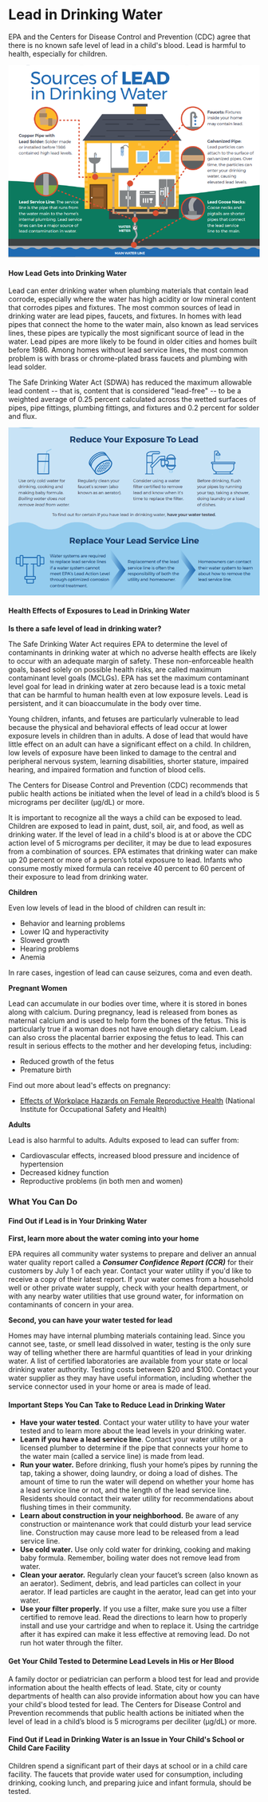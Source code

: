 # Lead in Drinking Water

EPA and the Centers for Disease Control and Prevention \(CDC\) agree that there is no known safe level of lead in a child's blood. Lead is harmful to health, especially for children.  



![](../../../.gitbook/assets/image%20%2815%29.png)

#### How Lead Gets into Drinking Water

Lead can enter drinking water when plumbing materials that contain lead corrode, especially where the water has high acidity or low mineral content that corrodes pipes and fixtures. The most common sources of lead in drinking water are lead pipes, faucets, and fixtures. In homes with lead pipes that connect the home to the water main, also known as lead services lines, these pipes are typically the most significant source of lead in the water.  Lead pipes are more likely to be found in older cities and homes built before 1986.  Among homes without lead service lines, the most common problem is with brass or chrome-plated brass faucets and plumbing with lead solder.

The Safe Drinking Water Act \(SDWA\) has reduced the maximum allowable lead content -- that is, content that is considered "lead-free" -- to be a weighted average of 0.25 percent calculated across the wetted surfaces of pipes, pipe fittings, plumbing fittings, and fixtures and 0.2 percent for solder and flux.

![](../../../.gitbook/assets/image%20%281%29.png)

#### Health Effects of Exposures to Lead in Drinking Water

**Is there a safe level of lead in drinking water?**

The Safe Drinking Water Act requires EPA to determine the level of contaminants in drinking water at which no adverse health effects are likely to occur with an adequate margin of safety. These non-enforceable health goals, based solely on possible health risks, are called maximum contaminant level goals \(MCLGs\). EPA has set the maximum contaminant level goal for lead in drinking water at zero because lead is a toxic metal that can be harmful to human health even at low exposure levels. Lead is persistent, and it can bioaccumulate in the body over time.

Young children, infants, and fetuses are particularly vulnerable to lead because the physical and behavioral effects of lead occur at lower exposure levels in children than in adults. A dose of lead that would have little effect on an adult can have a significant effect on a child. In children, low levels of exposure have been linked to damage to the central and peripheral nervous system, learning disabilities, shorter stature, impaired hearing, and impaired formation and function of blood cells.

The Centers for Disease Control and Prevention \(CDC\) recommends that public health actions be initiated when the level of lead in a child’s blood is 5 micrograms per deciliter \(µg/dL\) or more.

It is important to recognize all the ways a child can be exposed to lead. Children are exposed to lead in paint, dust, soil, air, and food, as well as drinking water. If the level of lead in a child's blood is at or above the CDC action level of 5 micrograms per deciliter, it may be due to lead exposures from a combination of sources. EPA estimates that drinking water can make up 20 percent or more of a person’s total exposure to lead. Infants who consume mostly mixed formula can receive 40 percent to 60 percent of their exposure to lead from drinking water.

**Children**

Even low levels of lead in the blood of children can result in:

* Behavior and learning problems
* Lower IQ and hyperactivity
* Slowed growth
* Hearing problems
* Anemia

In rare cases, ingestion of lead can cause seizures, coma and even death.

**Pregnant Women**

Lead can accumulate in our bodies over time, where it is stored in bones along with calcium. During pregnancy, lead is released from bones as maternal calcium and is used to help form the bones of the fetus. This is particularly true if a woman does not have enough dietary calcium. Lead can also cross the placental barrier exposing the fetus to lead. This can result in serious effects to the mother and her developing fetus, including:

* Reduced growth of the fetus
* Premature birth

Find out more about lead's effects on pregnancy:

* [Effects of Workplace Hazards on Female Reproductive Health](http://www.cdc.gov/niosh/docs/99-104/) \(National Institute for Occupational Safety and Health\)

**Adults**

Lead is also harmful to adults. Adults exposed to lead can suffer from:

* Cardiovascular effects, increased blood pressure and incidence of hypertension
* Decreased kidney function
* Reproductive problems \(in both men and women\)

### What You Can Do

#### Find Out if Lead is in Your Drinking Water

**First, learn more about the water coming into your home**

EPA requires all community water systems to prepare and deliver an annual water quality report called a _**Consumer Confidence Report \(CCR\)**_ for their customers by July 1 of each year. Contact your water utility if you'd like to receive a copy of their latest report. If your water comes from a household well or other private water supply, check with your health department, or with any nearby water utilities that use ground water, for information on contaminants of concern in your area.

**Second, you can have your water tested for lead**

Homes may have internal plumbing materials containing lead. Since you cannot see, taste, or smell lead dissolved in water, testing is the only sure way of telling whether there are harmful quantities of lead in your drinking water. A list of certified laboratories are available from your state or local drinking water authority. Testing costs between $20 and $100. Contact your water supplier as they may have useful information, including whether the service connector used in your home or area is made of lead.



#### Important Steps You Can Take to Reduce Lead in Drinking Water

* **Have your water tested**. Contact your water utility to have your water tested and to learn more about the lead levels in your drinking water.
* **Learn if you have a lead service line**. Contact your water utility or a licensed plumber to determine if the pipe that connects your home to the water main \(called a service line\) is made from lead.
* **Run your water.** Before drinking, flush your home’s pipes by running the tap, taking a shower, doing laundry, or doing a load of dishes. The amount of time to run the water will depend on whether your home has a lead service line or not, and the length of the lead service line. Residents should contact their water utility for recommendations about flushing times in their community.
* **Learn about construction in your neighborhood.** Be aware of any construction or maintenance work that could disturb your lead service line. Construction may cause more lead to be released from a lead service line.
* **Use cold water.** Use only cold water for drinking, cooking and making baby formula. Remember, boiling water does not remove lead from water.
* **Clean your aerator.** Regularly clean your faucet’s screen \(also known as an aerator\). Sediment, debris, and lead particles can collect in your aerator. If lead particles are caught in the aerator, lead can get into your water.
* **Use your filter properly.** If you use a filter, make sure you use a filter certified to remove lead. Read the directions to learn how to properly install and use your cartridge and when to replace it. Using the cartridge after it has expired can make it less effective at removing lead. Do not run hot water through the filter.

#### Get Your Child Tested to Determine Lead Levels in His or Her Blood

A family doctor or pediatrician can perform a blood test for lead and provide information about the health effects of lead. State, city or county departments of health can also provide information about how you can have your child's blood tested for lead. The Centers for Disease Control and Prevention recommends that public health actions be initiated when the level of lead in a child’s blood is 5 micrograms per deciliter \(µg/dL\) or more.

#### Find Out if Lead in Drinking Water is an Issue in Your Child's School or Child Care Facility

Children spend a significant part of their days at school or in a child care facility. The faucets that provide water used for consumption, including drinking, cooking lunch, and preparing juice and infant formula, should be tested.

